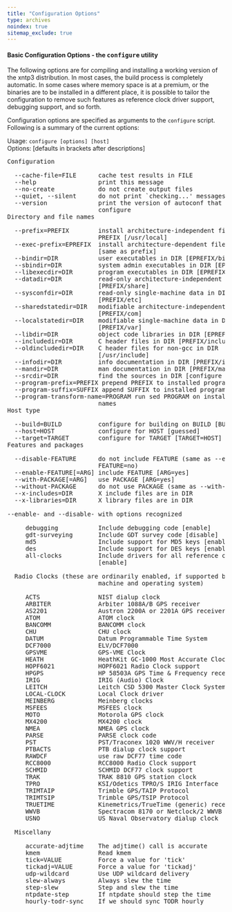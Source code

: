 ```yaml
---
title: "Configuration Options"
type: archives
noindex: true 
sitemap_exclude: true
---
```


#### Basic Configuration Options - the <tt>configure</tt> utility

The following options are for compiling and installing a working version of the xntp3 distribution. In most cases, the build process is completely automatic. In some cases where memory space is at a premium, or the binaries are to be installed in a different place, it is possible to tailor the configuration to remove such features as reference clock driver support, debugging support, and so forth.

Configuration options are specified as arguments to the <code>configure</code> script. Following is a summary of the current options:

Usage: <code>configure [options] [host]</code>  
Options: [defaults in brackets after descriptions]

<pre>Configuration

  --cache-file=FILE      cache test results in FILE
  --help                 print this message
  --no-create            do not create output files
  --quiet, --silent      do not print `checking...' messages
  --version              print the version of autoconf that created
                         configure
Directory and file names

  --prefix=PREFIX        install architecture-independent files in
                         PREFIX [/usr/local]
  --exec-prefix=EPREFIX  install architecture-dependent files in EPREFIX
                         [same as prefix]
  --bindir=DIR           user executables in DIR [EPREFIX/bin]
  --sbindir=DIR          system admin executables in DIR [EPREFIX/sbin]
  --libexecdir=DIR       program executables in DIR [EPREFIX/libexec]
  --datadir=DIR          read-only architecture-independent data in DIR
                         [PREFIX/share]
  --sysconfdir=DIR       read-only single-machine data in DIR
                         [PREFIX/etc]
  --sharedstatedir=DIR   modifiable architecture-independent data in DIR
                         [PREFIX/com]
  --localstatedir=DIR    modifiable single-machine data in DIR
                         [PREFIX/var]
  --libdir=DIR           object code libraries in DIR [EPREFIX/lib]
  --includedir=DIR       C header files in DIR [PREFIX/include]
  --oldincludedir=DIR    C header files for non-gcc in DIR
                         [/usr/include]
  --infodir=DIR          info documentation in DIR [PREFIX/info]
  --mandir=DIR           man documentation in DIR [PREFIX/man]
  --srcdir=DIR           find the sources in DIR [configure dir or ..]
  --program-prefix=PREFIX prepend PREFIX to installed program names
  --program-suffix=SUFFIX append SUFFIX to installed program names
  --program-transform-name=PROGRAM run sed PROGRAM on installed program
                         names
Host type

  --build=BUILD          configure for building on BUILD [BUILD=HOST]
  --host=HOST            configure for HOST [guessed]
  --target=TARGET        configure for TARGET [TARGET=HOST]
Features and packages

  --disable-FEATURE      do not include FEATURE (same as --enable-
                         FEATURE=no)
  --enable-FEATURE[=ARG] include FEATURE [ARG=yes]
  --with-PACKAGE[=ARG]   use PACKAGE [ARG=yes]
  --without-PACKAGE      do not use PACKAGE (same as --with-PACKAGE=no)
  --x-includes=DIR       X include files are in DIR
  --x-libraries=DIR      X library files are in DIR

--enable- and --disable- with options recognized

     debugging           Include debugging code [enable]
     gdt-surveying       Include GDT survey code [disable]
     md5                 Include support for MD5 keys [enable]
     des                 Include support for DES keys [enable]
     all-clocks          Include drivers for all reference clocks
                         [enable]

  Radio Clocks (these are ordinarily enabled, if supported by the
                         machine and operating system)

     ACTS                NIST dialup clock
     ARBITER             Arbiter 1088A/B GPS receiver
     AS2201              Austron 2200A or 2201A GPS receiver
     ATOM                ATOM clock
     BANCOMM             BANCOMM clock
     CHU                 CHU clock
     DATUM               Datum Programmable Time System
     DCF7000             ELV/DCF7000
     GPSVME              GPS-VME Clock
     HEATH               HeathKit GC-1000 Most Accurate Clock
     HOPF6021            HOPF6021 Radio Clock support
     HPGPS               HP 58503A GPS Time & Frequency receiver
     IRIG                IRIG (Audio) Clock
     LEITCH              Leitch CSD 5300 Master Clock System Driver
     LOCAL-CLOCK         Local Clock driver
     MEINBERG            Meinberg clocks
     MSFEES              MSFEES clock
     MOTO                Motorola GPS clock
     MX4200              MX4200 clock
     NMEA                NMEA GPS clock
     PARSE               PARSE clock code
     PST                 PST/Traconex 1020 WWV/H receiver
     PTBACTS             PTB dialup clock support
     RAWDCF              use raw DCF77 time code
     RCC8000             RCC8000 Radio Clock support
     SCHMID              SCHMID DCF77 clock support
     TRAK                TRAK 8810 GPS station clock
     TPRO                KSI/Odetics TPRO/S IRIG Interface
     TRIMTAIP            Trimble GPS/TAIP Protocol
     TRIMTSIP            Trimble GPS/TSIP Protocol
     TRUETIME            Kinemetrics/TrueTime (generic) receiver
     WWVB                Spectracom 8170 or Netclock/2 WWVB receiver
     USNO                US Naval Observatory dialup clock

  Miscellany

     accurate-adjtime    The adjtime() call is accurate
     kmem                Read kmem
     tick=VALUE          Force a value for 'tick'
     tickadj=VALUE       Force a value for 'tickadj'
     udp-wildcard        Use UDP wildcard delivery
     slew-always         Always slew the time
     step-slew           Step and slew the time
     ntpdate-step        If ntpdate should step the time
     hourly-todr-sync    If we should sync TODR hourly
</pre>